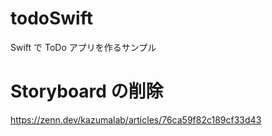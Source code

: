 # todoSwift
Swift で ToDo アプリを作るサンプル

# Storyboard の削除
https://zenn.dev/kazumalab/articles/76ca59f82c189cf33d43
